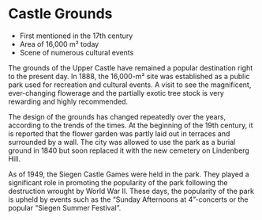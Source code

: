 # Castle Grounds

* First mentioned in the 17th century
* Area of 16,000 m² today
* Scene of numerous cultural events

The grounds of the Upper Castle have remained a popular destination right to the present day. In 1888, the 16,000-m² site was established as a public park used for recreation and cultural events. A visit to see the magnificent, ever-changing flowerage and the partially exotic tree stock is very rewarding and highly recommended. 

The design of the grounds has changed repeatedly over the years, according to the trends of the times. At the beginning of the 19th century, it is reported that the flower garden was partly laid out in terraces and surrounded by a wall. The city was allowed to use the park as a burial ground in 1840 but soon replaced it with the new cemetery on Lindenberg Hill.  

As of 1949, the Siegen Castle Games were held in the park. They played a significant role in promoting the popularity of the park following the destruction wrought by World War II.  These days, the popularity of the park is upheld by events such as the “Sunday Afternoons at 4”-concerts or the popular “Siegen Summer Festival”.
